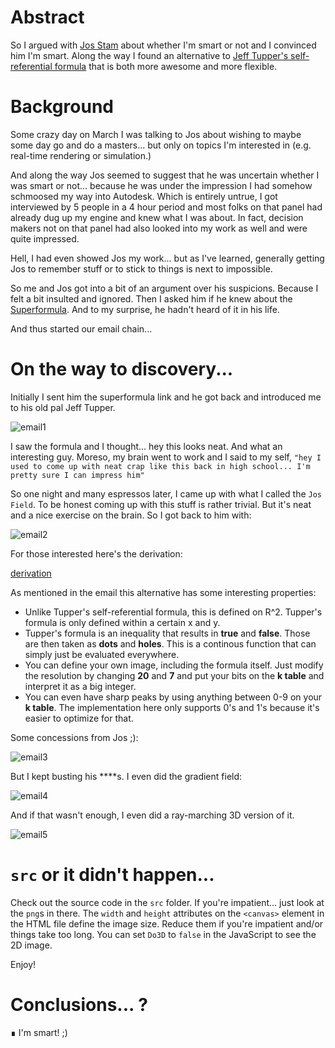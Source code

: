 # Abstract
So I argued with [Jos Stam](https://en.wikipedia.org/wiki/Jos_Stam) about whether I'm smart or not and I convinced him I'm smart.
Along the way I found an alternative to [Jeff Tupper's self-referential formula](https://en.wikipedia.org/wiki/Tupper%27s_self-referential_formula) that is both more awesome and more flexible.

# Background
Some crazy day on March I was talking to Jos about wishing to maybe some day go and do a masters... but only on topics I'm interested in (e.g. real-time rendering or simulation.)

And along the way Jos seemed to suggest that he was uncertain whether I was smart or not... because he was under the impression I had somehow schmoosed my way into Autodesk. Which is entirely untrue, I got interviewed by 5 people in a 4 hour period and most folks on that panel had already dug up my engine and knew what I was about. In fact, decision makers not on that panel had also looked into my work as well and were quite impressed.

Hell, I had even showed Jos my work... but as I've learned, generally getting Jos to remember stuff or to stick to things is next to impossible.

So me and Jos got into a bit of an argument over his suspicions. Because I felt a bit insulted and ignored. Then I asked him if he knew about the [Superformula](https://en.wikipedia.org/wiki/Superformula). And to my surprise, he hadn't heard of it in his life.

And thus started our email chain...

# On the way to discovery...

Initially I sent him the superformula link and he got back and introduced me to his old pal Jeff Tupper.

![email1](http://toomuchvoltage.com/josfield/img/jos1.png)

I saw the formula and I thought... hey this looks neat. And what an interesting guy. Moreso, my brain went to work and I said to my self, `"hey I used to come up with neat crap like this back in high school... I'm pretty sure I can impress him"`

So one night and many espressos later, I came up with what I called the `Jos Field`. To be honest coming up with this stuff is rather trivial. But it's neat and a nice exercise on the brain. So I got back to him with:

![email2](http://toomuchvoltage.com/josfield/img/jos2.png)

For those interested here's the derivation:

[derivation](http://toomuchvoltage.com/josfield/pdf/josfield_derivation.pdf)

As mentioned in the email this alternative has some interesting properties:

* Unlike Tupper's self-referential formula, this is defined on R^2. Tupper's formula is only defined within a certain x and y.
* Tupper's formula is an inequality that results in **true** and **false**. Those are then taken as **dots** and **holes**. This is a continous function that can simply just be evaluated everywhere.
* You can define your own image, including the formula itself. Just modify the resolution by changing **20** and **7** and put your bits on the **k table** and interpret it as a big integer.
* You can even have sharp peaks by using anything between 0-9 on your **k table**. The implementation here only supports 0's and 1's because it's easier to optimize for that.

Some concessions from Jos ;):

![email3](http://toomuchvoltage.com/josfield/img/jos3.png)

But I kept busting his ****s. I even did the gradient field:

![email4](http://toomuchvoltage.com/josfield/img/jos4.png)

And if that wasn't enough, I even did a ray-marching 3D version of it.

![email5](http://toomuchvoltage.com/josfield/img/jos5.png)

# `src` or it didn't happen...

Check out the source code in the `src` folder. If you're impatient... just look at the `png`s in there.
The `width` and `height` attributes on the `<canvas>` element in the HTML file define the image size. Reduce them if you're impatient and/or things take too long. You can set `Do3D` to `false` in the JavaScript to see the 2D image.

Enjoy!

# Conclusions... ?

∎ I'm smart! ;)
